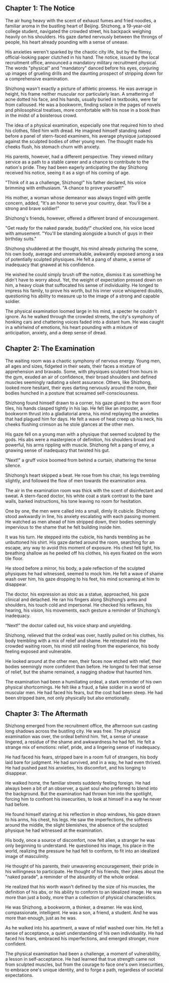 ## Chapter 1: The Notice

The air hung heavy with the scent of exhaust fumes and fried noodles, a familiar aroma in the bustling heart of Beijing.  Shizhong, a 19-year-old college student, navigated the crowded street, his backpack weighing heavily on his shoulders. His gaze darted nervously between the throngs of people, his heart already pounding with a sense of unease. 

His anxieties weren't sparked by the chaotic city life, but by the flimsy, official-looking paper clutched in his hand. The notice, issued by the local recruitment office, announced a mandatory military recruitment physical. The words "physical" and "mandatory" danced before his eyes, conjuring up images of grueling drills and the daunting prospect of stripping down for a comprehensive examination. 

Shizhong wasn't exactly a picture of athletic prowess. He was average in height, his frame neither muscular nor particularly lean. A smattering of acne dotted his face, and his hands, usually buried in textbooks, were far from calloused. He was a bookworm, finding solace in the pages of novels and philosophical treatises, more comfortable with his nose in a book than in the midst of a boisterous crowd.  

The idea of a physical examination, especially one that required him to shed his clothes, filled him with dread. He imagined himself standing naked before a panel of stern-faced examiners, his average physique juxtaposed against the sculpted bodies of other young men. The thought made his cheeks flush, his stomach churn with anxiety.

His parents, however, had a different perspective.  They viewed military service as a path to a stable career and a chance to contribute to the nation's pride. They had been eagerly anticipating the day Shizhong received his notice, seeing it as a sign of his coming of age. 

"Think of it as a challenge, Shizhong!" his father declared, his voice brimming with enthusiasm. "A chance to prove yourself!"

His mother, a woman whose demeanor was always tinged with gentle concern, added, "It's an honor to serve your country, dear. You'll be a strong and brave soldier!"

Shizhong's friends, however, offered a different brand of encouragement. 

"Get ready for the naked parade, buddy!" chuckled one, his voice laced with amusement. "You'll be standing alongside a bunch of guys in their birthday suits." 

Shizhong shuddered at the thought, his mind already picturing the scene, his own body, average and unremarkable, awkwardly exposed among a sea of potentially sculpted physiques. He felt a pang of shame, a sense of inadequacy that gnawed at his confidence. 

He wished he could simply brush off the notice, dismiss it as something he didn't have to worry about. Yet, the weight of expectation pressed down on him, a heavy cloak that suffocated his sense of individuality. He longed to impress his family, to prove his worth, but his inner voice whispered doubts, questioning his ability to measure up to the image of a strong and capable soldier.

The physical examination loomed large in his mind, a specter he couldn't ignore. As he walked through the crowded streets, the city's symphony of honking cars and chattering voices faded into a distant hum. He was caught in a whirlwind of emotions, his heart pounding with a mixture of anticipation, anxiety, and a deep sense of dread.  


## Chapter 2: The Examination 

The waiting room was a chaotic symphony of nervous energy.  Young men, all ages and sizes, fidgeted in their seats, their faces a mixture of apprehension and bravado. Some, with physiques sculpted from hours in the gym, exuded an air of confidence, their broad shoulders and defined muscles seemingly radiating a silent assurance. Others, like Shizhong, looked more hesitant, their eyes darting nervously around the room, their bodies hunched in a posture that screamed self-consciousness.

Shizhong found himself drawn to a corner, his gaze glued to the worn floor tiles, his hands clasped tightly in his lap. He felt like an imposter, a bookworm thrust into a gladiatorial arena, his mind replaying the anxieties that had plagued him for days.  He felt a wave of heat creep up his neck, his cheeks flushing crimson as he stole glances at the other men.

His gaze fell on a young man with a physique that seemed sculpted by the gods. His abs were a masterpiece of definition, his shoulders broad and powerful, his arms rippling with muscle. Shizhong felt a pang of envy, a gnawing sense of inadequacy that twisted his gut. 

"Next!" a gruff voice boomed from behind a curtain, shattering the tense silence.

Shizhong’s heart skipped a beat. He rose from his chair, his legs trembling slightly, and followed the flow of men towards the examination area.  

The air in the examination room was thick with the scent of disinfectant and sweat. A stern-faced doctor, his white coat a stark contrast to the bare walls, barked instructions, his tone leaving no room for hesitation. 

One by one, the men were called into a small, dimly lit cubicle. Shizhong stood awkwardly in line, his anxiety escalating with each passing moment.  He watched as men ahead of him stripped down, their bodies seemingly impervious to the shame that he felt building inside him.  

It was his turn. He stepped into the cubicle, his hands trembling as he unbuttoned his shirt. His gaze darted around the room, searching for an escape, any way to avoid this moment of exposure.  His chest felt tight, his breathing shallow as he peeled off his clothes, his eyes fixated on the worn tile floor. 

He stood before a mirror, his body, a pale reflection of the sculpted physiques he had witnessed, seemed to mock him. He felt a wave of shame wash over him, his gaze dropping to his feet, his mind screaming at him to disappear. 

The doctor, his expression as stoic as a statue, approached, his gaze clinical and detached. He ran his fingers along Shizhong’s arms and shoulders, his touch cold and impersonal. He checked his reflexes, his hearing, his vision, his movements, each gesture a reminder of Shizhong’s inadequacy.

“Next!” the doctor called out, his voice sharp and unyielding. 

Shizhong, relieved that the ordeal was over, hastily pulled on his clothes, his body trembling with a mix of relief and shame. He retreated into the crowded waiting room, his mind still reeling from the experience, his body feeling exposed and vulnerable. 

He looked around at the other men, their faces now etched with relief, their bodies seemingly more confident than before. He longed to feel that sense of relief, but the shame remained, a nagging shadow that haunted him.

The examination had been a humiliating ordeal, a stark reminder of his own physical shortcomings. He felt like a fraud, a fake soldier in a world of muscular men. He had faced his fears, but the cost had been steep. He had been stripped bare, not only physically but also emotionally. 


## Chapter 3: The Aftermath

Shizhong emerged from the recruitment office, the afternoon sun casting long shadows across the bustling city. He was free. The physical examination was over, the ordeal behind him. Yet, a sense of unease lingered, a residue of the shame and awkwardness he had felt. He felt a strange mix of emotions: relief, pride, and a lingering sense of inadequacy. 

He had faced his fears, stripped bare in a room full of strangers, his body laid bare for judgment. He had survived, and in a way, he had even thrived.  He had pushed past his anxieties, his discomfort, and his longing to disappear. 

He walked home, the familiar streets suddenly feeling foreign. He had always been a bit of an observer, a quiet soul who preferred to blend into the background. But the examination had thrown him into the spotlight, forcing him to confront his insecurities, to look at himself in a way he never had before. 

He found himself staring at his reflection in shop windows, his gaze drawn to his arms, his chest, his legs. He saw the imperfections, the softness around the middle, the slight blemishes, the absence of the sculpted physique he had witnessed at the examination.

His body, once a source of discomfort, now felt alien, a stranger he was only beginning to understand. He questioned his image, his place in the world, realizing the pressure he had felt to conform, to fit into an idealized image of masculinity.

He thought of his parents, their unwavering encouragement, their pride in his willingness to participate. He thought of his friends, their jokes about the "naked parade", a reminder of the absurdity of the whole ordeal. 

He realized that his worth wasn't defined by the size of his muscles, the definition of his abs, or his ability to conform to an idealized image. He was more than just a body, more than a collection of physical characteristics. 

He was Shizhong, a bookworm, a thinker, a dreamer. He was kind, compassionate, intelligent. He was a son, a friend, a student.  And he was more than enough, just as he was.

As he walked into his apartment, a wave of relief washed over him. He felt a sense of acceptance, a quiet understanding of his own individuality. He had faced his fears, embraced his imperfections, and emerged stronger, more confident. 

The physical examination had been a challenge, a moment of vulnerability, a lesson in self-acceptance. He had learned that true strength came not from sculpted muscles, but from the courage to face one's own insecurities, to embrace one's unique identity, and to forge a path, regardless of societal expectations. 

